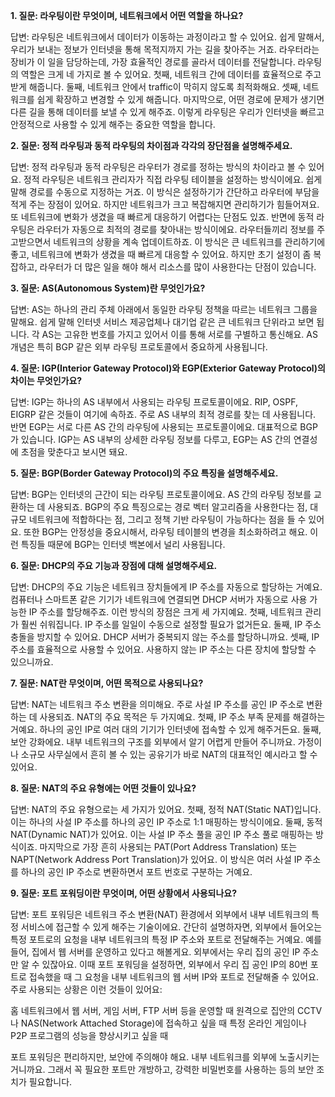 **1. 질문: 라우팅이란 무엇이며, 네트워크에서 어떤 역할을 하나요?**

답변: 라우팅은 네트워크에서 데이터가 이동하는 과정이라고 할 수 있어요. 쉽게 말해서, 우리가 보내는 정보가 인터넷을 통해 목적지까지 가는 길을 찾아주는 거죠. 라우터라는 장비가 이 일을 담당하는데, 가장 효율적인 경로를 골라서 데이터를 전달합니다.
라우팅의 역할은 크게 네 가지로 볼 수 있어요. 첫째, 네트워크 간에 데이터를 효율적으로 주고받게 해줍니다. 둘째, 네트워크 안에서 traffic이 막히지 않도록 최적화해요. 셋째, 네트워크를 쉽게 확장하고 변경할 수 있게 해줍니다. 마지막으로, 어떤 경로에 문제가 생기면 다른 길을 통해 데이터를 보낼 수 있게 해주죠. 이렇게 라우팅은 우리가 인터넷을 빠르고 안정적으로 사용할 수 있게 해주는 중요한 역할을 합니다.

**2. 질문: 정적 라우팅과 동적 라우팅의 차이점과 각각의 장단점을 설명해주세요.**

답변: 정적 라우팅과 동적 라우팅은 라우터가 경로를 정하는 방식의 차이라고 볼 수 있어요.
정적 라우팅은 네트워크 관리자가 직접 라우팅 테이블을 설정하는 방식이에요. 쉽게 말해 경로를 수동으로 지정하는 거죠. 이 방식은 설정하기가 간단하고 라우터에 부담을 적게 주는 장점이 있어요. 하지만 네트워크가 크고 복잡해지면 관리하기가 힘들어져요. 또 네트워크에 변화가 생겼을 때 빠르게 대응하기 어렵다는 단점도 있죠.
반면에 동적 라우팅은 라우터가 자동으로 최적의 경로를 찾아내는 방식이에요. 라우터들끼리 정보를 주고받으면서 네트워크의 상황을 계속 업데이트하죠. 이 방식은 큰 네트워크를 관리하기에 좋고, 네트워크에 변화가 생겼을 때 빠르게 대응할 수 있어요. 하지만 초기 설정이 좀 복잡하고, 라우터가 더 많은 일을 해야 해서 리소스를 많이 사용한다는 단점이 있습니다.

**3. 질문: AS(Autonomous System)란 무엇인가요?**

답변: AS는 하나의 관리 주체 아래에서 동일한 라우팅 정책을 따르는 네트워크 그룹을 말해요. 쉽게 말해 인터넷 서비스 제공업체나 대기업 같은 큰 네트워크 단위라고 보면 됩니다. 각 AS는 고유한 번호를 가지고 있어서 이를 통해 서로를 구별하고 통신해요. AS 개념은 특히 BGP 같은 외부 라우팅 프로토콜에서 중요하게 사용됩니다.

**4. 질문: IGP(Interior Gateway Protocol)와 EGP(Exterior Gateway Protocol)의 차이는 무엇인가요?**

답변: IGP는 하나의 AS 내부에서 사용되는 라우팅 프로토콜이에요. RIP, OSPF, EIGRP 같은 것들이 여기에 속하죠. 주로 AS 내부의 최적 경로를 찾는 데 사용됩니다. 반면 EGP는 서로 다른 AS 간의 라우팅에 사용되는 프로토콜이에요. 대표적으로 BGP가 있습니다. IGP는 AS 내부의 상세한 라우팅 정보를 다루고, EGP는 AS 간의 연결성에 초점을 맞춘다고 보시면 돼요.


**5. 질문: BGP(Border Gateway Protocol)의 주요 특징을 설명해주세요.**

답변: BGP는 인터넷의 근간이 되는 라우팅 프로토콜이에요. AS 간의 라우팅 정보를 교환하는 데 사용되죠. BGP의 주요 특징으로는 경로 벡터 알고리즘을 사용한다는 점, 대규모 네트워크에 적합하다는 점, 그리고 정책 기반 라우팅이 가능하다는 점을 들 수 있어요. 또한 BGP는 안정성을 중요시해서, 라우팅 테이블의 변경을 최소화하려고 해요. 이런 특징들 때문에 BGP는 인터넷 백본에서 널리 사용됩니다.


**6. 질문: DHCP의 주요 기능과 장점에 대해 설명해주세요.**

답변: DHCP의 주요 기능은 네트워크 장치들에게 IP 주소를 자동으로 할당하는 거예요. 컴퓨터나 스마트폰 같은 기기가 네트워크에 연결되면 DHCP 서버가 자동으로 사용 가능한 IP 주소를 할당해주죠.
이런 방식의 장점은 크게 세 가지예요. 첫째, 네트워크 관리가 훨씬 쉬워집니다. IP 주소를 일일이 수동으로 설정할 필요가 없거든요. 둘째, IP 주소 충돌을 방지할 수 있어요. DHCP 서버가 중복되지 않는 주소를 할당하니까요. 셋째, IP 주소를 효율적으로 사용할 수 있어요. 사용하지 않는 IP 주소는 다른 장치에 할당할 수 있으니까요.

**7. 질문: NAT란 무엇이며, 어떤 목적으로 사용되나요?**

답변: NAT는 네트워크 주소 변환을 의미해요. 주로 사설 IP 주소를 공인 IP 주소로 변환하는 데 사용되죠. NAT의 주요 목적은 두 가지예요. 첫째, IP 주소 부족 문제를 해결하는 거예요. 하나의 공인 IP로 여러 대의 기기가 인터넷에 접속할 수 있게 해주거든요. 둘째, 보안 강화에요. 내부 네트워크의 구조를 외부에서 알기 어렵게 만들어 주니까요. 가정이나 소규모 사무실에서 흔히 볼 수 있는 공유기가 바로 NAT의 대표적인 예시라고 할 수 있어요.

**8. 질문: NAT의 주요 유형에는 어떤 것들이 있나요?**

답변: NAT의 주요 유형으로는 세 가지가 있어요.
첫째, 정적 NAT(Static NAT)입니다. 이는 하나의 사설 IP 주소를 하나의 공인 IP 주소로 1:1 매핑하는 방식이에요.
둘째, 동적 NAT(Dynamic NAT)가 있어요. 이는 사설 IP 주소 풀을 공인 IP 주소 풀로 매핑하는 방식이죠.
마지막으로 가장 흔히 사용되는 PAT(Port Address Translation) 또는 NAPT(Network Address Port Translation)가 있어요. 이 방식은 여러 사설 IP 주소를 하나의 공인 IP 주소로 변환하면서 포트 번호로 구분하는 거예요.

**9. 질문: 포트 포워딩이란 무엇이며, 어떤 상황에서 사용되나요?**

답변: 포트 포워딩은 네트워크 주소 변환(NAT) 환경에서 외부에서 내부 네트워크의 특정 서비스에 접근할 수 있게 해주는 기술이에요.
간단히 설명하자면, 외부에서 들어오는 특정 포트로의 요청을 내부 네트워크의 특정 IP 주소와 포트로 전달해주는 거예요. 예를 들어, 집에서 웹 서버를 운영하고 있다고 해볼게요. 외부에서는 우리 집의 공인 IP 주소만 알 수 있잖아요. 이때 포트 포워딩을 설정하면, 외부에서 우리 집 공인 IP의 80번 포트로 접속했을 때 그 요청을 내부 네트워크의 웹 서버 IP와 포트로 전달해줄 수 있어요.
주로 사용되는 상황은 이런 것들이 있어요:

홈 네트워크에서 웹 서버, 게임 서버, FTP 서버 등을 운영할 때
원격으로 집안의 CCTV나 NAS(Network Attached Storage)에 접속하고 싶을 때
특정 온라인 게임이나 P2P 프로그램의 성능을 향상시키고 싶을 때

포트 포워딩은 편리하지만, 보안에 주의해야 해요. 내부 네트워크를 외부에 노출시키는 거니까요. 그래서 꼭 필요한 포트만 개방하고, 강력한 비밀번호를 사용하는 등의 보안 조치가 필요합니다.

















